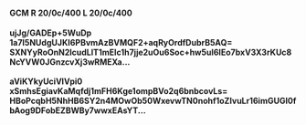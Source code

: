 #### GCM R 20/0c/400 L 20/0c/400
**ujJg/GADEp+5WuDp**<br/>**1a7I5NUdgUJKI6PBvmAzBVMQF2+aqRyOrdfDubrB5AQ=**<br/>**SXNYyRoOnN2lcudLlT1mEIc1h7jje2uOu6Soc+hw5ul6IEo7bxV3X3rKUc8NcYVW0JGnzcvXj3wRMEXa...**<br/><br/>
**aViKYkyUciVlVpi0**<br/>**xSmhsEgiavKaMqfdj1mFH6Kge1ompBVo2q6bnbcovLs=**<br/>**HBoPcqbH5NhHB6SY2n4MOwOb50WxevwTN0nohf1oZIvuLr16imGUGl0fbAog9DFobEZBWBy7wwxEAsYT...**